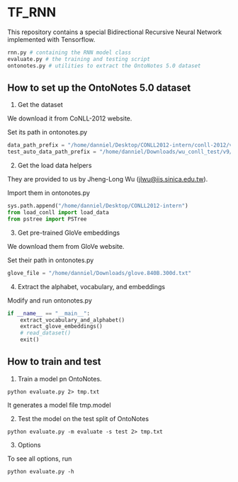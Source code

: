 # TF_RNN
This repository contains a special Bidirectional Recursive Neural Network implemented with Tensorflow.
```python
rnn.py # containing the RNN model class
evaluate.py # the training and testing script
ontonotes.py # utilities to extract the OntoNotes 5.0 dataset
```

## How to set up the OntoNotes 5.0 dataset
1) Get the dataset

We download it from CoNLL-2012 website.

Set its path in ontonotes.py
```python
data_path_prefix = "/home/danniel/Desktop/CONLL2012-intern/conll-2012/v4/data"
test_auto_data_path_prefix = "/home/danniel/Downloads/wu_conll_test/v9/data"
```

2) Get the load data helpers

They are provided to us by Jheng-Long Wu (jlwu@iis.sinica.edu.tw).

Import them in ontonotes.py
```python
sys.path.append("/home/danniel/Desktop/CONLL2012-intern")
from load_conll import load_data
from pstree import PSTree
```

3) Get pre-trained GloVe embeddings 

We download them from GloVe website.

Set their path in ontonotes.py
```python
glove_file = "/home/danniel/Downloads/glove.840B.300d.txt"
```

4) Extract the alphabet, vocabulary, and embeddings

Modify and run ontonotes.py
```python
if __name__ == "__main__":
    extract_vocabulary_and_alphabet()
    extract_glove_embeddings()
    # read_dataset()
    exit()
```

## How to train and test
1) Train a model pn OntoNotes.

```
python evaluate.py 2> tmp.txt
```
It generates a model file tmp.model

2) Test the model on the test split of OntoNotes

```
python evaluate.py -m evaluate -s test 2> tmp.txt
```

3) Options

To see all options, run
```
python evaluate.py -h
```
